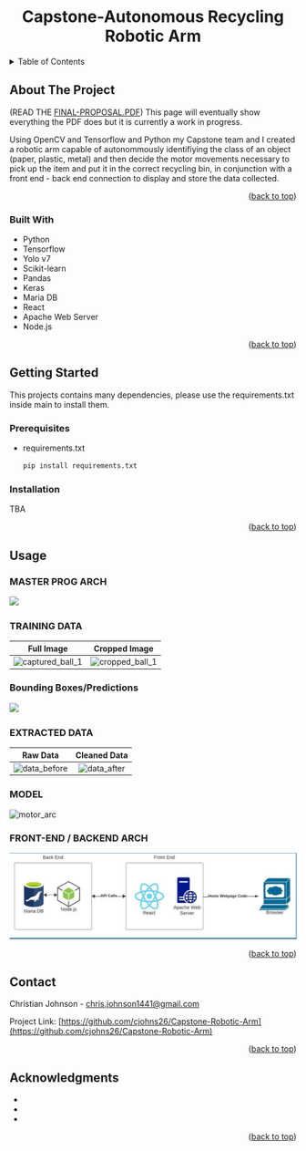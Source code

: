 <!-- Improved compatibility of back to top link: See: https://github.com/othneildrew/Best-README-Template/pull/73 -->
<a name="readme-top"></a>

<h1 align="center">Capstone-Autonomous Recycling Robotic Arm</h1>

  <p align="center">

  </p>
</div>



<!-- TABLE OF CONTENTS -->
<details>
  <summary>Table of Contents</summary>
  <ol>
    <li>
      <a href="#about-the-project">About The Project</a>
      <ul>
        <li><a href="#built-with">Built With</a></li>
      </ul>
    </li>
    <li>
      <a href="#getting-started">Getting Started</a>
      <ul>
        <li><a href="#prerequisites">Prerequisites</a></li>
        <li><a href="#installation">Installation</a></li>
      </ul>
    </li>
    <li><a href="#usage">Usage</a></li>
    <li><a href="#contact">Contact</a></li>
    <li><a href="#acknowledgments">Acknowledgments</a></li>
  </ol>
</details>



<!-- ABOUT THE PROJECT -->
## About The Project

(READ THE [FINAL-PROPOSAL.PDF](https://github.com/cjohns26/Capstone-Robotic-Arm/blob/main/Final-Proposal.pdf)) This page will eventually show everything the PDF does but it is currently a work in progress.

Using OpenCV and Tensorflow and Python my Capstone team and I created a robotic arm capable of autonommously identifiying the class of an object (paper, plastic, metal) and then decide the motor movements necessary to pick up the item and put it in the correct recycling bin, in conjunction with a front end - back end connection to display and store the data collected. 


<p align="right">(<a href="#readme-top">back to top</a>)</p>



### Built With

* Python
* Tensorflow
* Yolo v7
* Scikit-learn
* Pandas
* Keras
* Maria DB
* React
* Apache Web Server
* Node.js

<p align="right">(<a href="#readme-top">back to top</a>)</p>



<!-- GETTING STARTED -->
## Getting Started

This projects contains many dependencies, please use the requirements.txt inside main to install them.

### Prerequisites
* requirements.txt
  ```sh
  pip install requirements.txt
  ```

### Installation
TBA

<p align="right">(<a href="#readme-top">back to top</a>)</p>

<!-- USAGE EXAMPLES -->
## Usage

<p align="center">
  <h3>MASTER PROG ARCH</h3>
  <img width="auto" height="auto" src="https://github.com/cjohns26/Capstone-Robotic-Arm/assets/49729162/3bcf50eb-1b8e-4423-9332-55d30f581487">
</p>

<h3>TRAINING DATA</h3>

 Full Image                | Cropped Image
:-------------------------:|:-------------------------:
![captured_ball_1](https://github.com/cjohns26/Capstone-Robotic-Arm/assets/49729162/0130777c-2944-4bb3-ab6f-8ce5bd465533)  |  ![cropped_ball_1](https://github.com/cjohns26/Capstone-Robotic-Arm/assets/49729162/7a99990a-d25a-40c9-812e-dcbb8684b26c)

<p align="center">
  <h3>Bounding Boxes/Predictions</h3>
  <img width="auto" height="auto" src="https://github.com/cjohns26/Capstone-Robotic-Arm/assets/49729162/26c58b26-41c8-43ec-8158-874c79b7d426">
</p>

<h3>EXTRACTED DATA</h3>

 Raw Data                  | Cleaned Data
:-------------------------:|:-------------------------:
![data_before](https://github.com/cjohns26/Capstone-Robotic-Arm/assets/49729162/9ef77330-92d0-433d-a6db-87990d2e5bb5)  |  ![data_after](https://github.com/cjohns26/Capstone-Robotic-Arm/assets/49729162/b9501f4f-0813-45b1-82ed-4f74eaf87a0c)

<h3>MODEL</h3>

![motor_arc](https://github.com/cjohns26/Capstone-Robotic-Arm/assets/49729162/74669917-e308-4e29-bc21-757f46659bf0)


<h3>FRONT-END / BACKEND ARCH</h3>

![web_arc](https://github.com/cjohns26/Capstone-Robotic-Arm/blob/main/Example%20Pics/web_arc.png)


<p align="right">(<a href="#readme-top">back to top</a>)</p>



<!-- CONTACT -->
## Contact

Christian Johnson - chris.johnson1441@gmail.com

Project Link: [https://github.com/cjohns26/Capstone-Robotic-Arm](https://github.com/cjohns26/Capstone-Robotic-Arm)

<p align="right">(<a href="#readme-top">back to top</a>)</p>



<!-- ACKNOWLEDGMENTS -->
## Acknowledgments

* []()
* []()
* []()

<p align="right">(<a href="#readme-top">back to top</a>)</p>
